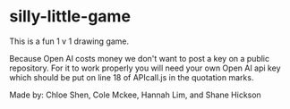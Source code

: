 # silly-little-game

This is a fun 1 v 1 drawing game.


Because Open AI costs money we don't want to post a key on a public repository.
For it to work properly you will need your own Open AI api key which should be put on line 18 of APIcall.js in the quotation marks.

Made by:
Chloe Shen, Cole Mckee, Hannah Lim, and Shane Hickson

